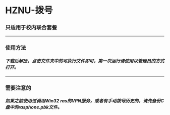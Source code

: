 # HZNU-拨号
### 只适用于校内联合套餐
---
### 使用方法
#### ***下载后解压，点击文件夹中的可执行文件即可，第一次运行请使用以管理员的方式打开。***
---
### 需要注意的
#### ***如果之前使用过调用Win32 ras的VPN服务，或者有手动拨号历史的，请先备份C盘中的rasphone.pbk文件。***